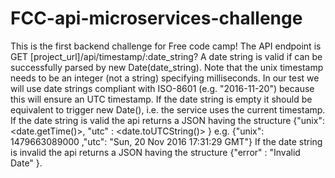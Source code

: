 # FCC-api-microservices-challenge

This is the first backend challenge for Free code camp!
The API endpoint is GET [project_url]/api/timestamp/:date_string?
A date string is valid if can be successfully parsed by new Date(date_string).
Note that the unix timestamp needs to be an integer (not a string) specifying milliseconds.
In our test we will use date strings compliant with ISO-8601 (e.g. "2016-11-20") because this will ensure an UTC timestamp.
If the date string is empty it should be equivalent to trigger new Date(), i.e. the service uses the current timestamp.
If the date string is valid the api returns a JSON having the structure
{"unix": <date.getTime()>, "utc" : <date.toUTCString()> }
e.g. {"unix": 1479663089000 ,"utc": "Sun, 20 Nov 2016 17:31:29 GMT"}
If the date string is invalid the api returns a JSON having the structure
{"error" : "Invalid Date" }.
